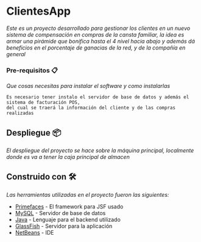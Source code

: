 # ClientesApp
_Este es un proyecto desarrollado para gestionar los clientes en un nuevo sistema de compensación en compras de la cansta familiar, la idea es armar una pirámide que bonifica hasta el 4 nivel hacia abajo y además dá beneficios en el porcentaje de ganacias de la red, y de la compañía en general_


### Pre-requisitos 📋

_Que cosas necesitas para instalar el software y como instalarlas_

```
Es necesario tener instalo el servidor de base de datos y además el sistema de facturación POS, 
del cual se traerá la información del cliente y de las compras realizadas
```



## Despliegue 📦

_El despliegue del proyecto se hace sobre la máquina principal, localmente donde es va a tener la caja principal de almacen_

## Construido con 🛠️

_Las herramientas utilizadas en el proyecto fueron las siguientes:_

* [Primefaces](https://www.primefaces.org/) - El framework para JSF usado
* [MySQL](https://www.mysql.com/) - Servidor de base de datos
* [Java](https://www.oracle.com/java/technologies/javaee/javaee6technologies.html) - Lenguaje para el backend utilizado
* [GlassFish](https://javaee.github.io/glassfish/) - Servidor para la aplicación
* [NetBeans](https://netbeans.apache.org/) - IDE
